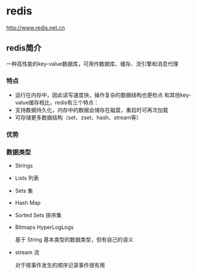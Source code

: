 # redis
http://www.redis.net.cn
## redis简介
一种高性能的key-value数据库，可用作数据库、缓存、流引擎和消息代理

### 特点
- 运行在内存中，因此读写速度快，操作复杂的数据结构也更检点
和其他key-value缓存相比，redis有三个特点：
- 支持数据持久化，内存中的数据会储存在磁盘，重启时可再次加载
- 可存储更多数据结构（set、zset、hash、stream等）
### 优势


### 数据类型
- Strings
- Lists 列表
- Sets 集
- Hash Map
- Sorted Sets 排序集
- Bitmaps HyperLogLogs 

  基于 String 基本类型的数据类型，但有自己的语义

- stream 流

  对于按事件发生的顺序记录事件很有用